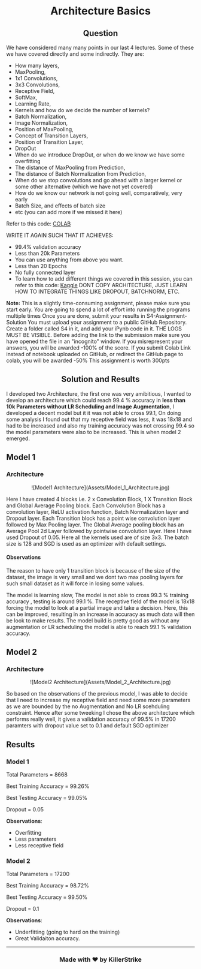 <h1 align="center">Architecture Basics</h1>

<h2 align="center">Question</h2>

We have considered many many points in our last 4 lectures. Some of these we have covered directly and some indirectly. They are:
* How many layers,
* MaxPooling,
* 1x1 Convolutions,
* 3x3 Convolutions,
* Receptive Field,
* SoftMax,
* Learning Rate,
* Kernels and how do we decide the number of kernels?
* Batch Normalization,
* Image Normalization,
* Position of MaxPooling,
* Concept of Transition Layers,
* Position of Transition Layer,
* DropOut
 * When do we introduce DropOut, or when do we know we have some overfitting
* The distance of MaxPooling from Prediction,
* The distance of Batch Normalization from Prediction,
* When do we stop convolutions and go ahead with a larger kernel or some other alternative (which we have not yet covered)
* How do we know our network is not going well, comparatively, very early
* Batch Size, and effects of batch size
* etc (you can add more if we missed it here)

Refer to this code: [COLAB](https://colab.research.google.com/drive/1uJZvJdi5VprOQHROtJIHy0mnY2afjNlx)

WRITE IT AGAIN SUCH THAT IT ACHIEVES:
* 99.4% validation accuracy
* Less than 20k Parameters
* You can use anything from above you want. 
* Less than 20 Epochs
* No fully connected layer
* To learn how to add different things we covered in this session, you can refer to this code: [Kaggle](https://www.kaggle.com/enwei26/mnist-digits-pytorch-cnn-99) DONT COPY ARCHITECTURE, JUST LEARN HOW TO INTEGRATE THINGS LIKE DROPOUT, BATCHNORM, ETC.

**Note:**
This is a slightly time-consuming assignment, please make sure you start early. You are going to spend a lot of effort into running the programs multiple times
Once you are done, submit your results in S4-Assignment-Solution
You must upload your assignment to a public GitHub Repository. Create a folder called S4 in it, and add your iPynb code in it. THE LOGS MUST BE VISIBLE. Before adding the link to the submission make sure you have opened the file in an "incognito" window. 
If you misrepresent your answers, you will be awarded -100% of the score.
If you submit Colab Link instead of notebook uploaded on GitHub, or redirect the GitHub page to colab, you will be awarded -50%
This assignment is worth 300pts

<h2 align="center">Solution and Results</h2>

I developed two Architecture, the first one was very amibitious, I wanted to develop an architecture which could reach 99.4 % accuracy in **less than 10k Parameters without LR Scheduling and Image Augmentation**, I developed a decent model but it it was not able to cross 99.1, On doing some analysis I found out that my receptive field was less, it was 18x18 and had to be increased and also my training accuracy was not crossing 99.4 so the model parameters were also to be increased. This is when model 2 emerged.

## Model 1

### Architecture

<div align="center">
![Model1 Architecture](Assets/Model_1_Architecture.jpg)
</div>

Here I have created 4 blocks i.e. 2 x Convolution Block, 1 X Transition Block and Global Average Pooling block. Each Convolution Block has a convolution layer, ReLU activation function, Batch Normalization layer and Dropout layer. Each Transition block has a point wise convolution layer followed by Max Pooling layer. The Global Average pooling block has an Average Pool 2d Layer followed by pointwise convolution layer. Here I have used Dropout of 0.05. Here all the kernels used are of size 3x3. The batch size is 128 and SGD is used as an optimizer with default settings. 

#### Observations

The reason to have only 1 transition block is because of the size of the dataset, the image is very small and we dont two max pooling layers for such small dataset as it will force in losing some values. 

The model is learning slow, The model is not able to cross 99.3 % training accuracy , testing is around 99.1 %. The receptive field of the model is 18x18 forcing the model to look at a partial image and take a decision. Here, this can be improved, resulting in an increase in accuracy as much data will then be look to make results. The model build is pretty good as without any augmentation or LR scheduling the model is able to reach 99.1 % validation accuracy. 

## Model 2

### Architecture

<div align="center">
![Model2 Architecture](Assets/Model_2_Architecture.jpg)
</div>

So based on the observations of the previous model, I was able to decide that I need to increase my receptive field and need some more parameters as we are bounded by the no Augmentation and No LR scehduling constraint. Hence after some tweeking I chose the above architecture which performs really well, it gives a validation accuracy of 99.5% in 17200 paramters with dropout value set to 0.1 and default SGD optimizer


## Results

### Model 1

Total Parameters = 8668

Best Training Accuracy = 99.26%

Best Testing Accuracy = 99.05%

Dropout = 0.05

**Observations**:
* Overfitting
* Less parameters
* Less receptive field

### Model 2

Total Parameters = 17200

Best Training Accuracy = 98.72%

Best Testing Accuracy = 99.50%

Dropout = 0.1

**Observations**:
* Underfitting (going to hard on the training)
* Great Validaiton accuracy.

---
<h3 align="center">Made with ❤ by KillerStrike</h3>